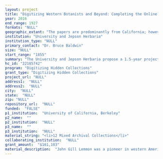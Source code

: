 ```yaml
--- 
layout: project 
title: "Digitizing Western Botanists and Beyond: Completing the Online Archives and Botanical Specimens of John and Sara Plummer Lemmon, Civil War Veteran, Women's Rights Activist, and noted Pioneer Botanists"
year: 2016
end_range: 1927
formats: "NULL"
geographic_extant: "The papers are predominantly from California; however their correspondents were located throughout the United States and Europe. Sara's early letters document her life in New England and Santa Barbara. John's papers chronicle his war experiences in Georgia, South Carolina, and Tennessee. Diaries reflect travel to Arizona, Mexico, and New Orleans."
institution: "University and Jepson Herbaria"
institution_type: "NULL"
primary_contact: "Dr. Bruce Baldwin"
size: "NULL"
start_range: "1855"
summary: "The University and Jepson Herbaria propose a 1.5-year project to make freely available online the papers of the husband and wife botanical team and contemporaries of John Muir, John Gill Lemmon and Sara Plummer Lemmon. Their archives include correspondence, diaries, photographs, published and unpublished writing, and botanical specimens. Digitized archives material will be linked to existing finding aids in ArchivesSpace, and where available, existing transcriptions will be added to the metadata for each digital object to improve access. Digitized specimens will be made available via our existing specimen database, CollectionSpace, and links between the specimens and pertinent archives material will be created. Providing free access to this material online will benefit scholars in a variety of fields including botany, environmental science, history of science, American history, the Civil War, and women's history."
hc_id: "22185742"
program: "Digitizing Hidden Collections"
grant_type: "Digitizing Hidden Collections"
project_url: "NULL"
address1:  "NULL"
address2:  "NULL"
city:  "NULL"
state:  "NULL"
zip: "NULL"
repository_url:  "NULL"
funded:  "FALSE"
p1_institution:  "University of California, Berkeley"
p2_name:  ""
p2_institution:  "NULL"
p3_name:  ""
p3_institution:  "NULL"
material_string: "<li>12 Mixed Archival Collections</li>"
collaborating_institution:  "NULL"
grant_amount:  "$161,103"
material_description:  "John Gill Lemmon was a pioneer in western American botany who fought in the Civil War and was incarcerated in Andersonville Prison. He became interested in plants after moving to California to recuperate and write about his war experience. He discovered more than 140 plant species new to science, worked with John Muir, distributed his specimens to herbaria worldwide, and corresponded with leading scientists including Harvard's Asa Gray who named and published the new species. Lemmon married Sara Plummer who had started the first Library and Natural History Society in Santa Barbara, California. The two moved to Oakland, California, started their own herbarium (likely the earliest in the East Bay), and made extensive botanical collecting trips throughout the West, including a notable trip to Tucson after which Mt. Lemmon was named in Sara's honor. John was hired as the California Board of Forestry Botanist and Sara worked as his botanical illustrator; they traveled to the New Orleans Worlds Fair with a Forestry Exhibit. They published multiple works on trees for various audiences. Both were active in civic life and early conservation groups such as the Sierra Club and were contemporaries of John Muir, leaving a considerably larger botanical legacy than Muir. John served as Oakland City Councilman and Sara was active in the Red Cross and women's rights, leading to correspondence with Clara Barton and Lucy Stone. The Lemmon Papers consist of correspondence, writings, diaries, photographs, and personal papers. The Plummer Family Papers, part of the St. John Collection, contain correspondence between Sara and her family. Also included are letters from John before he and Sara married and letters from Sara and John back to her family. As husband and wife the Lemmon's combined lives, shared correspondence, and resulting archives cover many aspects of American life before the 20th century."
---
```

